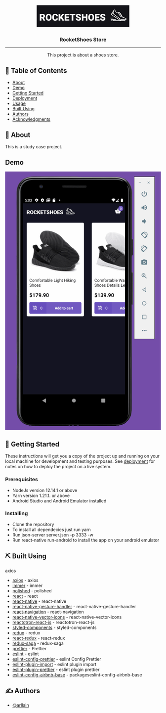 <h1 align="center">
  <img alt="RocketShoes Mobile" title="RocketShoes" src=".github/logo.png" width="300px" />
</h1>

<h3 align="center">RocketShoes Store</h3>

---

<p align="center"> This project is about a shoes store.
    <br>
</p>

## 📝 Table of Contents

- [About](#about)
- [Demo](#demo)
- [Getting Started](#getting_started)
- [Deployment](#deployment)
- [Usage](#usage)
- [Built Using](#built_using)
- [Authors](#authors)
- [Acknowledgments](#acknowledgement)

## 🧐 About <a name = "about"></a>

This is a study case project.

## Demo

![gif](.github/RocketShoes_mobile.gif)

## 🏁 Getting Started <a name = "getting_started"></a>

These instructions will get you a copy of the project up and running on your local machine for development and testing purposes. See [deployment](#deployment) for notes on how to deploy the project on a live system.

### Prerequisites

- NodeJs version 12.14.1 or above
- Yarn version 1.21.1. or above
- Android Studio and Android Emulator installed

### Installing

- Clone the repository
- To install all dependecies just run yarn
- Run json-server server.json -p 3333 -w
- Run react-native run-android to install the app on your android emulator

## ⛏️ Built Using <a name = "built_using"></a>

axios

- [axios](https://github.com/axios/axios) - axios
- [immer](https://github.com/immerjs/immer) - immer
- [polished](https://github.com/styled-components/polished) - polished
- [react](https://github.com/facebook/react) - react
- [react-native](https://github.com/facebook/react-native) - react-native
- [react-native-gesture-handler](https://github.com/software-mansion/react-native-gesture-handler) - react-native-gesture-handler
- [react-navigation](https://github.com/react-navigation/react-navigation) - react-navigation
- [react-native-vector-icons](https://github.com/oblador/react-native-vector-icons) - react-native-vector-icons
- [reactotron-react-js](https://github.com/infinitered/reactotron) - reactotron-react-js
- [styled-components](https://github.com/styled-components/styled-components) - styled-components
- [redux](https://github.com/reduxjs/redux) - redux
- [react-redux](https://github.com/reduxjs/react-redux) - react-redux
- [redux-saga](https://github.com/redux-saga/redux-saga) - redux-saga
- [prettier](https://github.com/prettier/prettier) - Prettier
- [eslint](https://github.com/eslint/eslint/) - eslint
- [eslint-config-prettier](https://github.com/prettier/eslint-config-prettier) - eslint Config Prettier
- [eslint-plugin-import](https://github.com/benmosher/eslint-plugin-import) - eslint plugin import
- [eslint-plugin-prettier](https://github.com/prettier/eslint-plugin-prettier) - eslint plugin prettier
- [eslint-config-airbnb-base](https://github.com/airbnb/javascript/tree/master/packageseslint-config-airbnb-base) - packageseslint-config-airbnb-base

## ✍️ Authors <a name = "authors"></a>

- [@arllain](https://github.com/arllain)
